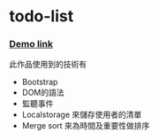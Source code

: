 # todo-list

<h3><a href="https://lucien-mhl.github.io/todo-list/">Demo link</a></h3>
此作品使用到的技術有
<ul>
  <li>Bootstrap</li>
  <li>DOM的語法</li>
  <li>監聽事件</li>
  <li>Localstorage 來儲存使用者的清單</li>
  <li>Merge sort 來為時間及重要性做排序</li>
</ul>
